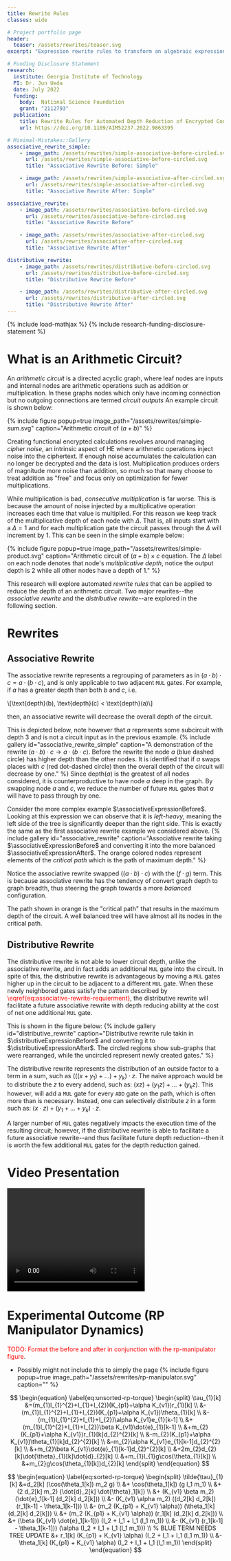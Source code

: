 ```yaml
---
title: Rewrite Rules
classes: wide

# Project portfolio page
header:
  teaser: /assets/rewrites/teaser.svg
excerpt: "Expression rewrite rules to transform an algebraic expression into a form more suitable for encrypted evaluation."

# Funding Disclosure Statement
research:
  institute: Georgia Institute of Technology
  PI: Dr. Jun Ueda
  date: July 2022
  funding:
    body:  National Science Foundation
    grant: "2112793"
  publication:
    title: Rewrite Rules for Automated Depth Reduction of Encrypted Control Expressions with Somewhat Homomorphic Encryption
    url: https://doi.org/10.1109/AIM52237.2022.9863395

# Minimal-Mistakes::Gallery
associative_rewrite_simple:
    - image_path: /assets/rewrites/simple-associative-before-circled.svg
      url: /assets/rewrites/simple-associative-before-circled.svg
      title: "Associative Rewrite Before: Simple"

    - image_path: /assets/rewrites/simple-associative-after-circled.svg
      url: /assets/rewrites/simple-associative-after-circled.svg
      title: "Associative Rewrite After: Simple"

associative_rewrite:
    - image_path: /assets/rewrites/associative-before-circled.svg
      url: /assets/rewrites/associative-before-circled.svg
      title: "Associative Rewrite Before"

    - image_path: /assets/rewrites/associative-after-circled.svg
      url: /assets/rewrites/associative-after-circled.svg
      title: "Associative Rewrite After"

distributive_rewrite:
    - image_path: /assets/rewrites/distributive-before-circled.svg
      url: /assets/rewrites/distributive-before-circled.svg
      title: "Distributive Rewrite Before"

    - image_path: /assets/rewrites/distributive-after-circled.svg
      url: /assets/rewrites/distributive-after-circled.svg
      title: "Distributive Rewrite After"
---
```


{% include load-mathjax %}
{% include research-funding-disclosure-statement %}

<p style="display:none">

$\newcommand{\associativeExpressionBefore}{\left( \left( \left( a \cdot b \right) \cdot c \right) \cdot \left( d \cdot e \right) \right)  \cdot \left( f \cdot g \right)}$
$\newcommand{\associativeExpressionAfter}{\left( \left( f \cdot g \right) \cdot \left( d \cdot e \right) \right)  \cdot \left( \left( a \cdot b \right) \cdot c \right)}$

$\newcommand{\distributiveExpressionBefore}{\left( \left( \left( a \cdot b \right) \cdot c \right) \cdot \left( d \cdot e \right)  + f + g \right) \cdot \left( h \cdot i\right)}$
$\newcommand{\distributiveExpressionAfter}{\left( \left( a \cdot b \right) \cdot c \right) \cdot \left( d \cdot e \right)  \cdot \left( h \cdot i\right) + \left(f + g \right) \cdot \left( h \cdot i\right) }$

</p>


<!-- # Research Goal
* Construct Encrypted Controller
  - Since we are using SHE we have a limited *noise budget*
  - Need to take proactive steps to "sort" the expression to find optimal form $(x+y)^2$ vs $x^2 + 2xy + y^2$.
* Develope algorithmic procedures to optimize an *expression tree/arithmetic circuit* to maximize width
  - Deep circuits represent large chains of consecutive multiplications, thus width is preferred
  - Wide circuits can easily be parallelized so it is okay if the solution is larger id width then depth

{% include figure 
    popup=true 
    image_path="/assets/rewrites/encrypted-controller-cartoon.svg"
    caption="" %}

{% include figure 
    popup=true 
    image_path="/assets/rewrites/plaintext-cipherspace-homomorphism.svg"
    caption="" %} -->


# What is an Arithmetic Circuit?
An *arithmetic circuit* is a directed acyclic graph, where leaf nodes are inputs and internal nodes are arithmetic operations such as addition or multiplication.
In these graphs nodes which only have incoming connection but no outgoing connections are termed *circuit outputs*
An example circuit is shown below:

{% include figure 
    popup=true 
    image_path="/assets/rewrites/simple-sum.svg"
    caption="Arithmetic circuit of $(a+b)$" %}

Creating functional encrypted calculations revolves around managing *cipher noise*, an intrinsic aspect of HE where arithmetic operations inject noise into the ciphertext.
If enough noise accumulates the calculation can no longer be decrypted and the data is lost.
Multiplication produces orders of magnitude more noise than addition, so much so that many choose to treat addition as "free" and focus only on optimization for fewer multiplications.

While multiplication is bad, *consecutive multiplication* is far worse.
This is because the amount of noise injected by a multiplicative operation increases each time that value is multiplied.
For this reason we keep track of the multiplicative depth of each node with $\Delta$.
That is, all inputs start with a $\Delta = 1$ and for each multiplication gate the circuit passes through the $\Delta$ will increment by $1$.
This can be seen in the simple example below:

{% include figure 
    popup=true 
    image_path="/assets/rewrites/simple-product.svg"
    caption="Arithmetic circuit of $(a+b) \times c$ equation. The $\Delta$ label on each node denotes that node's *multiplicative depth*, notice the output depth is $2$ while all other nodes have a depth of $1$." %}

This research will explore automated *rewrite rules* that can be applied to reduce the depth of an arithmetic circuit.
Two major rewrites--the *associative rewrite* and the *distributive rewrite*--are explored in the following section.

# Rewrites

## Associative Rewrite
The associative rewrite represents a regrouping of parameters as in $(a \cdot b) \cdot c = a \cdot (b \cdot c)$, 
 and is only applicable to two adjacent `MUL` gates.
For example, if $a$ has a greater depth than both $b$ and $c$, i.e.

\\[\text{depth}(b), \text{depth}(c) < \text{depth}(a)\\]

then, an associative rewrite will decrease the overall depth of the circuit.

This is depicted below, note however that $a$ represents some subcircuit with depth $3$ and is not a circuit input as in the previous example.
{% include gallery 
    id="associative_rewrite_simple"
    caption="A demonstration of the rewrite $(a \cdot b) \cdot c \to a \cdot (b \cdot c)$. Before the rewrite the node $a$ (blue dashed circle) has higher depth than the other nodes. It is identified that if $a$ swaps places with $c$ (red dot-dashed circle) then the overall depth of the circuit will decrease by one." %}
Since $\text{depth}(a)$ is the greatest of all nodes considered, it is counterproductive to have node $a$ deep in the graph.
By swapping node $a$ and $c$, we reduce the number of future `MUL` gates that $a$ will have to pass through by one.

Consider the more complex example $\associativeExpressionBefore$.
Looking at this expression we can observe that it is *left-heavy*, meaning the left side of the tree is significantly deeper than the right side.
This is exactly the same as the first associative rewrite example we considered above.
{% include gallery 
    id="associative_rewrite"
    caption="Associative rewrite taking $\associativeExpressionBefore$ and converting it into the more balanced $\associativeExpressionAfter$. The orange colored nodes represent elements of the *critical path* which is the path of maximum depth." %}

Notice the associative rewrite swapped $\left( \left( a \cdot b \right) \cdot c \right)$ with the $\left( f \cdot g \right)$ term.
This is because associative rewrite has the tendency of convert graph depth to graph breadth, thus steering the graph towards a more *balanced* configuration.

The path shown in orange is the "critical path" that results in the maximum depth of the circuit.
A well balanced tree will have almost all its nodes in the critical path.

## Distributive Rewrite
The distributive rewrite is not able to lower circuit depth, unlike the associative rewrite, and in fact adds an additional `MUL` gate into the circuit.
In spite of this, the distributive rewrite is advantageous by moving a `MUL` gates higher up in the circuit to be adjacent to a different `MUL` gate.
When these newly neighbored gates satisfy the pattern described by <span style="color:red">\eqref{eq:associative-rewrite-requierment}</span>, the distributive rewrite will facilitate a future associative rewrite with depth reducing ability at the cost of net one additional `MUL` gate.

This is shown in the figure below:
{% include gallery 
    id="distributive_rewrite"
    caption="Distributive rewrite rule takin in $\distributiveExpressionBefore$ and converting it to $\distributiveExpressionAfter$. The circled regions show sub-graphs that were rearranged, while the uncircled represent newly created gates." %}

The distributive rewrite represents the distribution of an outside factor to a term in a sum, such as $(((x+y_1)+...)+y_k) \cdot z$.
The na&#239;ve approach would be to distribute the $z$ to every addend, such as: $(x z) + (y_1 z) + ... + (y_k z)$.
This however, will add a `MUL` gate for every `ADD` gate on the path, which is often more than is necessary.
Instead, one can selectively distribute $z$ in a form such as: $(x \cdot z) + (y_1 + ... + y_k) \cdot z$.

A larger number of `MUL` gates negatively impacts the execution time of the resulting circuit; however, if the distributive rewrite is able to facilitate a future associative rewrite--and thus facilitate future depth reduction--then it is worth the few additional `MUL` gates for the depth reduction gained.

# Video Presentation

<video width="320" height="240" controls>
  <source src="/assets/rewrites/recorded-presentation.mp4">
</video>

# Experimental Outcome (RP Manipulator Dynamics)

<span style="color:red">TODO: Format the before and after in conjunction with the rp-manipulator figure</span>.

* Possibly might not include this to simply the page
{% include figure 
    popup=true 
    image_path="/assets/rewrites/rp-manipulator.svg"
    caption="" %}

<!-- UNSORTED EQUATION -->

$$ 
\begin{equation}
    \label{eq:unsorted-rp-torque}
    \begin{split}
    	\tau_{1}[k]
    	&=(m_{1}l_{1}^{2}+I_{1}+I_{2})(K_{p1}+\alpha K_{v1})r_{1}[k] \\
    	&-(m_{1}l_{1}^{2}+I_{1}+I_{2})(K_{p1}+\alpha K_{v1})\theta_{1}[k] \\
    	&-(m_{1}l_{1}^{2}+I_{1}+I_{2})\alpha K_{v1}e_{1}[k-1] \\
    	&+(m_{1}l_{1}^{2}+I_{1}+I_{2})\beta K_{v1}\dot{e}_{1}[k-1] \\
    	&+m_{2}(K_{p1}+\alpha K_{v1})r_{1}[k]d_{2}^{2}[k] \\
    	&-m_{2}(K_{p1}+\alpha K_{v1})\theta_{1}[k]d_{2}^{2}[k] \\
    	&-m_{2}\alpha K_{v1}e_{1}[k-1]d_{2}^{2}[k] \\
    	&+m_{2}\beta K_{v1}\dot{e}_{1}[k-1]d_{2}^{2}[k] \\
    	&+2m_{2}d_{2}[k]\dot{\theta}_{1}[k]\dot{d}_{2}[k] \\
    	&+m_{1}l_{1}g\cos(\theta_{1}[k])  \\
    	&+m_{2}g\cos(\theta_{1}[k])d_{2}[k] 
    \end{split}
\end{equation}
$$

<!-- SORTED EQUATION -->
$$
\begin{equation}
    \label{eq:sorted-rp-torque}
    \begin{split}
       \tilde{\tau}_{1}[k] 
             &=d_2[k] (\cos(\theta_1[k]) m_2 g) \\
             &+ \cos(\theta_1[k]) (g l_1 m_1) \\
             &+ (2 d_2[k] m_2) (\dot{d}_2[k] \dot{\theta}_1[k]) \\
             &+ (K_{v1} \beta m_2) (\dot{e}_1[k-1] (d_2[k] d_2[k])) \\
             &- (K_{v1} \alpha m_2) ((d_2[k] d_2[k]) (r_1[k-1] - \theta_1[k-1])) \\
             &- (m_2 (K_{p1} + K_{v1} \alpha)) (\theta_1[k] (d_2[k] d_2[k])) \\
             &+ (m_2 (K_{p1} + K_{v1} \alpha)) (r_1[k] (d_2[k] d_2[k])) \\
             &+ (\beta (K_{v1} \dot{e}_1[k-1])) (I_2 + I_1 + l_1 (l_1 m_1)) \\
             &- (K_{v1} (r_1[k-1] - \theta_1[k-1])) (\alpha (I_2 + I_1 + l_1 (l_1 m_1))) \\  % BLUE TERM NEEDS TREE UPDATE
             &+ r_1[k] (K_{p1} + K_{v1} \alpha) (I_2 + I_1 + l_1 (l_1 m_1)) \\
             &- \theta_1[k] (K_{p1} + K_{v1} \alpha) (I_2 + I_1 + l_1 (l_1 m_1))
    \end{split}
\end{equation}
$$
